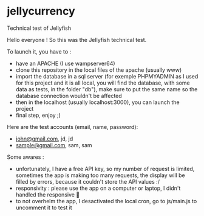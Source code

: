 # jellycurrency
Technical test of Jellyfish

Hello everyone ! So this was the Jellyfish technical test. 

To launch it, you have to :
- have an APACHE (I use wampserver64)
- clone this repository in the local files of the apache (usually www)
- import the database in a sql server (for exemple PHPMYADMIN as I used for this project and it is all local, you will find the database, with some data as tests, in the folder "db"), make sure to put the same name so the database connection wouldn't be affected
- then in the localhost (usually localhost:3000), you can launch the project
- final step, enjoy ;)

Here are the test accounts (email, name, password): 
- john@gmail.com, jd, jd
- sample@gmail.com, sam, sam

Some awares : 
- unfortunately, I have a free API key, so my number of request is limited, sometimes the app is making too many requests, the display will be filled by errors, because it couldn't store the API values :/
- responsivity : please use the app on a computer or laptop, I didn't handled the responsive 🥲
- to not overhelm the app, I desactivated the local cron, go to js/main.js to uncomment it to test it

